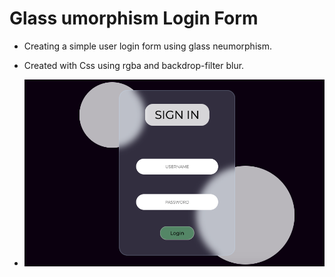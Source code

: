 # Glass umorphism Login Form

- Creating a simple user login form using glass neumorphism.
- Created with Css using rgba and backdrop-filter blur.


- ![Image of form](images/form-img.png)
